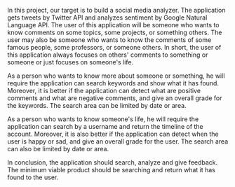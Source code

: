 In this project, our target is to build a social media analyzer. The application gets tweets by Twitter API and analyzes sentiment by Google Natural Language API. The user of this application will be someone who wants to know comments on some topics, some projects, or something others. The user may also be someone who wants to know the comments of some famous people, some professors, or someone others. In short, the user of this application always focuses on others' comments to something or someone or just focuses on someone's life.

As a person who wants to know more about someone or something, he will require the application can search keywords and show what it has found. Moreover, it is better if the application can detect what are positive comments and what are negative comments, and give an overall grade for the keywords. The search area can be limited by date or area.

As a person who wants to know someone's life, he will require the application can search by a username and return the timeline of the account. Moreover, it is also better if the application can detect when the user is happy or sad, and give an overall grade for the user. The search area can also be limited by date or area.

In conclusion, the application should search, analyze and give feedback. The minimum viable product should be searching and return what it has found to the user.

